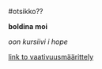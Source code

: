 #otsikko??

**boldina moi**

*oon kursiivi i hope*


[link to vaativuusmäärittely](/dokumentaatio/vaativuusmaarittely.md)
